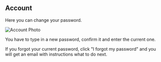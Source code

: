 ## Account

Here you can change your password.

![Account Photo](/images/account-new.svg)

You have to type in a new password, confirm it and enter the current one.

If you forgot your current password, click "I forgot my password" and you will get an email with instructions what to do next.
